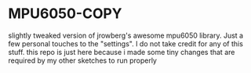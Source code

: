 # MPU6050-COPY
slightly tweaked version of jrowberg's awesome mpu6050 library. Just a few personal touches to the "settings". I do not take credit for any of this stuff. this repo is just here because i made some tiny changes that are required by my other sketches to run properly

